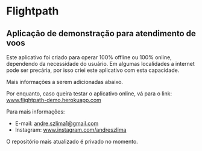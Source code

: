 # Flightpath
## Aplicação de demonstração para atendimento de voos



Este aplicativo foi criado para operar 100% offline ou 100% online, dependendo da necessidade do usuário.
Em algumas localidades a internet pode ser precária, por isso criei este aplicativo com esta capacidade. 

Mais informações a serem adicionadas abaixo.

Por enquanto, caso queira testar o aplicativo online, vá para o link: www.flightpath-demo.herokuapp.com

Para mais informações: 
* E-mail: andre.szlima1@gmail.com
* Instagram: www.instagram.com/andreszlima


O repositório mais atualizado é privado no momento.